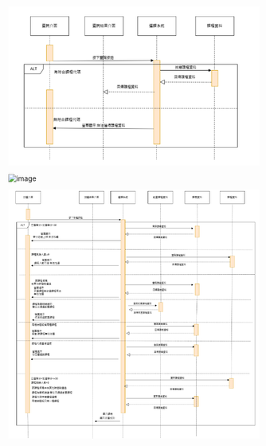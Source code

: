 ![image](https://github.com/tairong123/course_selection/blob/master/repo/%E5%BA%8F%E5%88%971.png)

![image](https://github.com/tairong123/course_selection/blob/master/repo/%E5%9C%961.png)

![image](https://github.com/tairong123/course_selection/blob/master/repo/%E5%BA%8F%E5%88%972.png)

